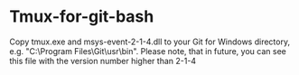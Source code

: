 # Tmux-for-git-bash
Copy tmux.exe and msys-event-2-1-4.dll to your Git for Windows directory, e.g. "C:\Program Files\Git\usr\bin". Please note, that in future, you can see this file with the version number higher than 2-1-4
